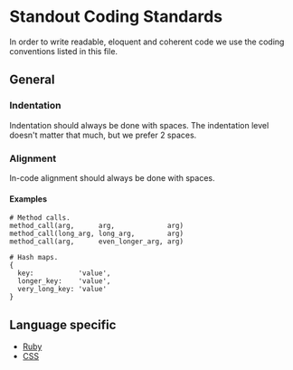 # Standout Coding Standards

In order to write readable, eloquent and coherent code we use the coding conventions listed in this file.

## General

### Indentation

Indentation should always be done with spaces. The indentation level doesn't matter that much, but we prefer 2 spaces.

### Alignment

In-code alignment should always be done with spaces.

#### Examples

    # Method calls.
    method_call(arg,      arg,             arg)
    method_call(long_arg, long_arg,        arg)
    method_call(arg,      even_longer_arg, arg)

    # Hash maps.
    {
      key:           'value',
      longer_key:    'value',
      very_long_key: 'value'
    }

## Language specific

* [Ruby](https://github.com/standout/Coding/blob/master/ruby.md)
* [CSS](https://github.com/standout/Coding/blob/master/css.md)
